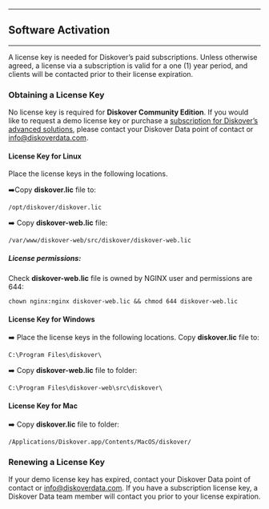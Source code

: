 ___
## <a id=“activation”></a>Software Activation
___

A license key is needed for Diskover’s paid subscriptions. Unless otherwise agreed, a license via a subscription is valid for a one (1) year period, and clients will be contacted prior to their license expiration.

### Obtaining a License Key

No license key is required for **Diskover Community Edition**. If you would like to request a demo license key or purchase a [subscription for Diskover’s advanced solutions](https://www.diskoverdata.com/solutions/), please contact your Diskover Data point of contact or <a href=“mailto:info@diskoverdata.com”>info@diskoverdata.com</a>.

#### License Key for Linux

Place the license keys in the following locations. 

➡️Copy **diskover.lic** file to:
```
/opt/diskover/diskover.lic
```

➡️ Copy **diskover-web.lic** file:
```
/var/www/diskover-web/src/diskover/diskover-web.lic
```
##### License permissions:

Check **diskover-web.lic** file is owned by NGINX user and permissions are 644:
```
chown nginx:nginx diskover-web.lic && chmod 644 diskover-web.lic
```

#### License Key for Windows

➡️ Place the license keys in the following locations. Copy **diskover.lic** file to:
```
C:\Program Files\diskover\
```

➡️ Copy **diskover-web.lic** file to folder:
```
C:\Program Files\diskover-web\src\diskover\
```
#### License Key for Mac

➡️ Copy **diskover.lic** file to folder:
```
/Applications/Diskover.app/Contents/MacOS/diskover/
```

### Renewing a License Key

If your demo license key has expired, contact your Diskover Data point of contact or <a href=“mailto:info@diskoverdata.com”>info@diskoverdata.com</a>. If you have a subscription license key, a Diskover Data team member will contact you prior to your license expiration.
